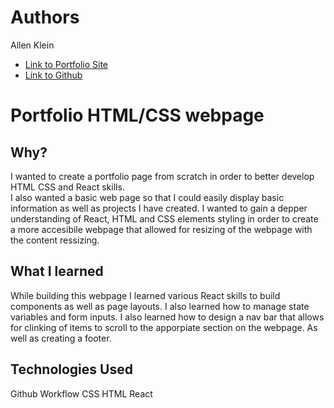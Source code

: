 
# Authors

Allen Klein

- [Link to Portfolio Site](https://allen-ek.github.io/Portfolio/)
- [Link to Github](https://github.com/allen-ek/)

# Portfolio HTML/CSS webpage

## Why?
I wanted to create a portfolio page from scratch in order to better develop HTML CSS and React skills.  
I also wanted a basic web page so that I could easily display basic information as well as projects I have created.
I wanted to gain a depper understanding of React, HTML and CSS elements styling in order to create a more accesibile webpage that allowed for resizing of the webpage with the content ressizing.

## What I learned
While building this webpage I learned various React skills to build components as well as page layouts. I also learned how to manage state variables and form inputs. I also learned how to design a nav bar that allows for clinking of items to scroll to the apporpiate section on the webpage.
As well as creating a footer.

## Technologies Used
Github Workflow
CSS
HTML
React
